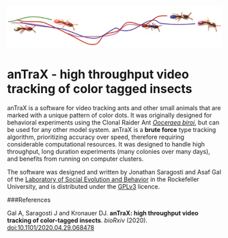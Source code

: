 ![trails](images/trails.png)

# **anTraX** -  high throughput video tracking of color tagged insects

anTraX is a software for video tracking ants and other small animals that are marked with a unique pattern of color dots. It was originally designed for behavioral experiments using the Clonal Raider Ant [*Ooceraea biroi*](https://en.m.wikipedia.org/wiki/Ooceraea_biroi), but can be used for any other model system. anTraX is a **brute force** type tracking algorithm, prioritizing accuracy over speed, therefore requiring considerable computational resources. It was designed to handle high throughput, long duration experiments (many colonies over many days), and benefits from running on computer clusters.

The software was designed and written by Jonathan Saragosti and Asaf Gal of the [Laboratory of Social Evolution and Behavior](https://www.rockefeller.edu/research/2280-kronauer-laboratory/) in the Rockefeller University, and is distributed under the [GPLv3](https://github.com/Social-Evolution-and-Behavior/anTraX/blob/master/LICENSE) licence.

###References

Gal A, Saragosti J and Kronauer DJ. **anTraX: high throughput video tracking of color-tagged insects**. *bioRxiv* (2020). [doi:10.1101/2020.04.29.068478](https://www.biorxiv.org/content/10.1101/2020.04.29.068478v1)

